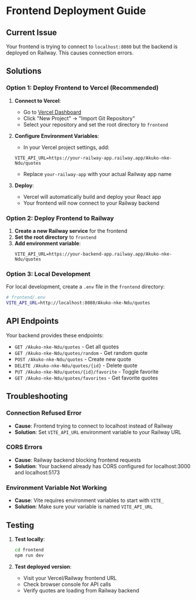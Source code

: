 # Frontend Deployment Guide

## Current Issue
Your frontend is trying to connect to `localhost:8080` but the backend is deployed on Railway. This causes connection errors.

## Solutions

### Option 1: Deploy Frontend to Vercel (Recommended)

1. **Connect to Vercel**:
   - Go to [Vercel Dashboard](https://vercel.com/dashboard)
   - Click "New Project" → "Import Git Repository"
   - Select your repository and set the root directory to `frontend`

2. **Configure Environment Variables**:
   - In your Vercel project settings, add:
   ```
   VITE_API_URL=https://your-railway-app.railway.app/Akuko-nke-Ndu/quotes
   ```
   - Replace `your-railway-app` with your actual Railway app name

3. **Deploy**:
   - Vercel will automatically build and deploy your React app
   - Your frontend will now connect to your Railway backend

### Option 2: Deploy Frontend to Railway

1. **Create a new Railway service** for the frontend
2. **Set the root directory** to `frontend`
3. **Add environment variable**:
   ```
   VITE_API_URL=https://your-backend-app.railway.app/Akuko-nke-Ndu/quotes
   ```

### Option 3: Local Development

For local development, create a `.env` file in the `frontend` directory:

```bash
# frontend/.env
VITE_API_URL=http://localhost:8080/Akuko-nke-Ndu/quotes
```

## API Endpoints

Your backend provides these endpoints:
- `GET /Akuko-nke-Ndu/quotes` - Get all quotes
- `GET /Akuko-nke-Ndu/quotes/random` - Get random quote
- `POST /Akuko-nke-Ndu/quotes` - Create new quote
- `DELETE /Akuko-nke-Ndu/quotes/{id}` - Delete quote
- `PUT /Akuko-nke-Ndu/quotes/{id}/favorite` - Toggle favorite
- `GET /Akuko-nke-Ndu/quotes/favorites` - Get favorite quotes

## Troubleshooting

### Connection Refused Error
- **Cause**: Frontend trying to connect to localhost instead of Railway
- **Solution**: Set `VITE_API_URL` environment variable to your Railway URL

### CORS Errors
- **Cause**: Railway backend blocking frontend requests
- **Solution**: Your backend already has CORS configured for localhost:3000 and localhost:5173

### Environment Variable Not Working
- **Cause**: Vite requires environment variables to start with `VITE_`
- **Solution**: Make sure your variable is named `VITE_API_URL`

## Testing

1. **Test locally**:
   ```bash
   cd frontend
   npm run dev
   ```

2. **Test deployed version**:
   - Visit your Vercel/Railway frontend URL
   - Check browser console for API calls
   - Verify quotes are loading from Railway backend 